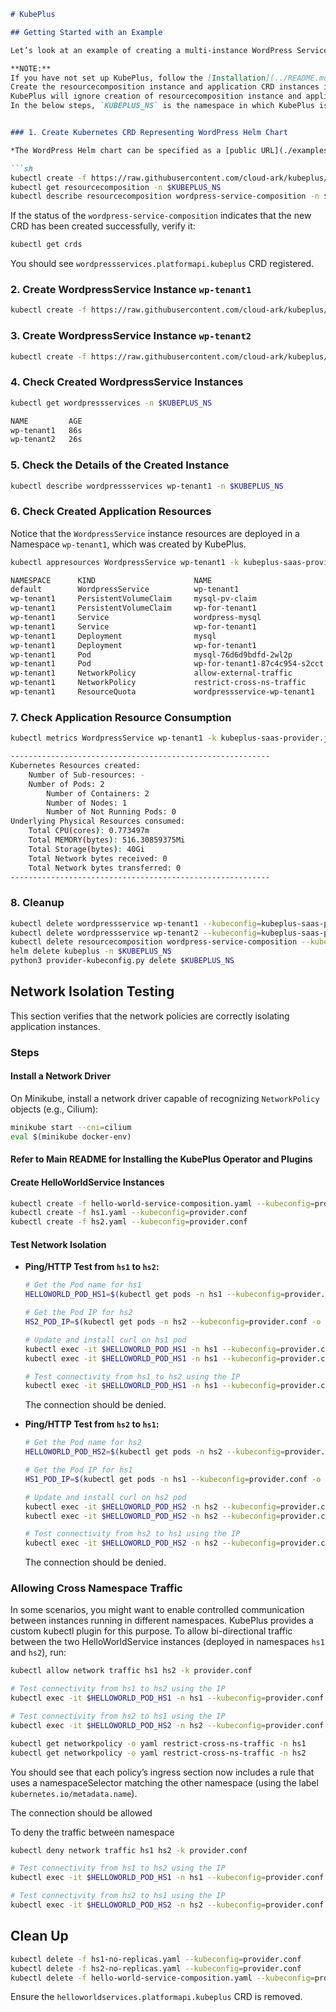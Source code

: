 ```markdown
# KubePlus

## Getting Started with an Example

Let’s look at an example of creating a multi-instance WordPress Service using KubePlus. The WordPress service provider goes through the following steps on their cluster.

**NOTE:**
If you have not set up KubePlus, follow the [Installation](../README.md#installation) steps to set up KubePlus.
Create the resourcecomposition instance and application CRD instances in the same namespace where KubePlus is deployed.
KubePlus will ignore creation of resourcecomposition instance and application CRD instances if other namespaces are used.
In the below steps, `KUBEPLUS_NS` is the namespace in which KubePlus is deployed.


### 1. Create Kubernetes CRD Representing WordPress Helm Chart

*The WordPress Helm chart can be specified as a [public URL](./examples/multitenancy/application-hosting/wordpress/wordpress-service-composition.yaml) or can be [available locally](./examples/multitenancy/application-hosting/wordpress/wordpress-service-composition-localchart.yaml).*

```sh
kubectl create -f https://raw.githubusercontent.com/cloud-ark/kubeplus/master/examples/multitenancy/application-hosting/wordpress/wordpress-service-composition.yaml --kubeconfig=kubeplus-saas-provider.json -n $KUBEPLUS_NS
kubectl get resourcecomposition -n $KUBEPLUS_NS
kubectl describe resourcecomposition wordpress-service-composition -n $KUBEPLUS_NS
```

If the status of the `wordpress-service-composition` indicates that the new CRD has been created successfully, verify it:

```sh
kubectl get crds
```

You should see `wordpressservices.platformapi.kubeplus` CRD registered.

### 2. Create WordpressService Instance `wp-tenant1`

```sh
kubectl create -f https://raw.githubusercontent.com/cloud-ark/kubeplus/master/examples/multitenancy/application-hosting/wordpress/tenant1.yaml --kubeconfig=kubeplus-saas-provider.json -n $KUBEPLUS_NS
```

### 3. Create WordpressService Instance `wp-tenant2`

```sh
kubectl create -f https://raw.githubusercontent.com/cloud-ark/kubeplus/master/examples/multitenancy/application-hosting/wordpress/tenant2.yaml --kubeconfig=kubeplus-saas-provider.json -n $KUBEPLUS_NS
```

### 4. Check Created WordpressService Instances

```sh
kubectl get wordpressservices -n $KUBEPLUS_NS

NAME         AGE
wp-tenant1   86s
wp-tenant2   26s
```

### 5. Check the Details of the Created Instance

```sh
kubectl describe wordpressservices wp-tenant1 -n $KUBEPLUS_NS
```

### 6. Check Created Application Resources

Notice that the `WordpressService` instance resources are deployed in a Namespace `wp-tenant1`, which was created by KubePlus.

```sh
kubectl appresources WordpressService wp-tenant1 -k kubeplus-saas-provider.json

NAMESPACE      KIND                      NAME                      
default        WordpressService          wp-tenant1                
wp-tenant1     PersistentVolumeClaim     mysql-pv-claim            
wp-tenant1     PersistentVolumeClaim     wp-for-tenant1            
wp-tenant1     Service                   wordpress-mysql           
wp-tenant1     Service                   wp-for-tenant1            
wp-tenant1     Deployment                mysql                     
wp-tenant1     Deployment                wp-for-tenant1            
wp-tenant1     Pod                       mysql-76d6d9bdfd-2wl2p    
wp-tenant1     Pod                       wp-for-tenant1-87c4c954-s2cct 
wp-tenant1     NetworkPolicy             allow-external-traffic    
wp-tenant1     NetworkPolicy             restrict-cross-ns-traffic 
wp-tenant1     ResourceQuota             wordpressservice-wp-tenant1
```

### 7. Check Application Resource Consumption

```sh
kubectl metrics WordpressService wp-tenant1 -k kubeplus-saas-provider.json

---------------------------------------------------------- 
Kubernetes Resources created:
    Number of Sub-resources: -
    Number of Pods: 2
        Number of Containers: 2
        Number of Nodes: 1
        Number of Not Running Pods: 0
Underlying Physical Resources consumed:
    Total CPU(cores): 0.773497m
    Total MEMORY(bytes): 516.30859375Mi
    Total Storage(bytes): 40Gi
    Total Network bytes received: 0
    Total Network bytes transferred: 0
---------------------------------------------------------- 
```

### 8. Cleanup

```sh
kubectl delete wordpressservice wp-tenant1 --kubeconfig=kubeplus-saas-provider.json -n $KUBEPLUS_NS
kubectl delete wordpressservice wp-tenant2 --kubeconfig=kubeplus-saas-provider.json -n $KUBEPLUS_NS
kubectl delete resourcecomposition wordpress-service-composition --kubeconfig=kubeplus-saas-provider.json -n $KUBEPLUS_NS
helm delete kubeplus -n $KUBEPLUS_NS
python3 provider-kubeconfig.py delete $KUBEPLUS_NS
```

## Network Isolation Testing

This section verifies that the network policies are correctly isolating application instances.

### Steps

#### Install a Network Driver

On Minikube, install a network driver capable of recognizing `NetworkPolicy` objects (e.g., Cilium):

```sh
minikube start --cni=cilium
eval $(minikube docker-env)
```

#### Refer to Main README for Installing the KubePlus Operator and Plugins

#### Create HelloWorldService Instances

```sh
kubectl create -f hello-world-service-composition.yaml --kubeconfig=provider.conf
kubectl create -f hs1.yaml --kubeconfig=provider.conf
kubectl create -f hs2.yaml --kubeconfig=provider.conf
```

#### Test Network Isolation

- **Ping/HTTP Test from `hs1` to `hs2`:**

  ```sh
  # Get the Pod name for hs1
  HELLOWORLD_POD_HS1=$(kubectl get pods -n hs1 --kubeconfig=provider.conf -o jsonpath='{.items[0].metadata.name}')
  
  # Get the Pod IP for hs2
  HS2_POD_IP=$(kubectl get pods -n hs2 --kubeconfig=provider.conf -o jsonpath='{.items[0].status.podIP}')
  
  # Update and install curl on hs1 pod
  kubectl exec -it $HELLOWORLD_POD_HS1 -n hs1 --kubeconfig=provider.conf -- apt update
  kubectl exec -it $HELLOWORLD_POD_HS1 -n hs1 --kubeconfig=provider.conf -- apt install curl -y
  
  # Test connectivity from hs1 to hs2 using the IP
  kubectl exec -it $HELLOWORLD_POD_HS1 -n hs1 --kubeconfig=provider.conf -- curl $HS2_POD_IP:5000
  ```

  The connection should be denied.

- **Ping/HTTP Test from `hs2` to `hs1`:**

  ```sh
  # Get the Pod name for hs2
  HELLOWORLD_POD_HS2=$(kubectl get pods -n hs2 --kubeconfig=provider.conf -o jsonpath='{.items[0].metadata.name}')
  
  # Get the Pod IP for hs1
  HS1_POD_IP=$(kubectl get pods -n hs1 --kubeconfig=provider.conf -o jsonpath='{.items[0].status.podIP}')
  
  # Update and install curl on hs2 pod
  kubectl exec -it $HELLOWORLD_POD_HS2 -n hs2 --kubeconfig=provider.conf -- apt update
  kubectl exec -it $HELLOWORLD_POD_HS2 -n hs2 --kubeconfig=provider.conf -- apt install curl -y
  
  # Test connectivity from hs2 to hs1 using the IP
  kubectl exec -it $HELLOWORLD_POD_HS2 -n hs2 --kubeconfig=provider.conf -- curl $HS1_POD_IP:5000
  ```

  The connection should be denied.

### Allowing Cross Namespace Traffic

In some scenarios, you might want to enable controlled communication between instances running in different namespaces. KubePlus provides a custom kubectl plugin for this purpose. To allow bi-directional traffic between the two HelloWorldService instances (deployed in namespaces `hs1` and `hs2`), run:

```sh
kubectl allow network traffic hs1 hs2 -k provider.conf
```

```sh 
# Test connectivity from hs1 to hs2 using the IP
kubectl exec -it $HELLOWORLD_POD_HS1 -n hs1 --kubeconfig=provider.conf -- curl $HS2_POD_IP:5000

# Test connectivity from hs2 to hs1 using the IP 
kubectl exec -it $HELLOWORLD_POD_HS2 -n hs2 --kubeconfig=provider.conf -- curl $HS1_POD_IP:5000

kubectl get networkpolicy -o yaml restrict-cross-ns-traffic -n hs1 
kubectl get networkpolicy -o yaml restrict-cross-ns-traffic -n hs2
```


You should see that each policy’s ingress section now includes a rule that uses a namespaceSelector matching the other namespace (using the label `kubernetes.io/metadata.name`).


The connection should be allowed


To deny the traffic between namespace 

```sh
kubectl deny network traffic hs1 hs2 -k provider.conf
```

```sh 
# Test connectivity from hs1 to hs2 using the IP
kubectl exec -it $HELLOWORLD_POD_HS1 -n hs1 --kubeconfig=provider.conf -- curl $HS2_POD_IP:5000

# Test connectivity from hs2 to hs1 using the IP 
kubectl exec -it $HELLOWORLD_POD_HS2 -n hs2 --kubeconfig=provider.conf -- curl $HS1_POD_IP:5000
```



## Clean Up

```sh
kubectl delete -f hs1-no-replicas.yaml --kubeconfig=provider.conf
kubectl delete -f hs2-no-replicas.yaml --kubeconfig=provider.conf
kubectl delete -f hello-world-service-composition.yaml --kubeconfig=provider.conf
```

Ensure the `helloworldservices.platformapi.kubeplus` CRD is removed.
```

